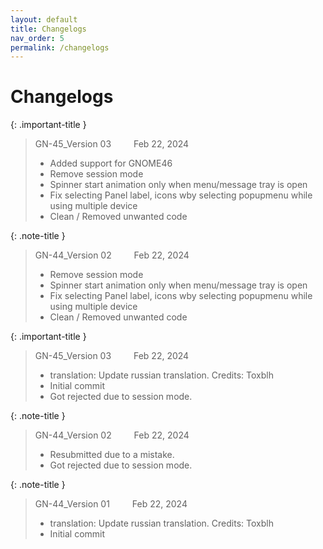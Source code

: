 ```yaml
---
layout: default
title: Changelogs
nav_order: 5
permalink: /changelogs
---
```


# Changelogs


{: .important-title }
> GN-45_Version 03 &emsp;&emsp; Feb 22, 2024 
> * Added support for GNOME46
> * Remove session mode
> * Spinner start animation only when menu/message tray is open
> * Fix selecting Panel label, icons wby selecting popupmenu while using multiple device
> * Clean / Removed unwanted code

{: .note-title }
> GN-44_Version 02 &emsp;&emsp; Feb 22, 2024 
> * Remove session mode
> * Spinner start animation only when menu/message tray is open
> * Fix selecting Panel label, icons wby selecting popupmenu while using multiple device
> * Clean / Removed unwanted code

{: .important-title }
> GN-45_Version 03 &emsp;&emsp; Feb 22, 2024 
> * translation: Update russian translation. Credits: Toxblh
> * Initial commit
> * Got rejected due to session mode.

{: .note-title }
> GN-44_Version 02 &emsp;&emsp; Feb 22, 2024 
> * Resubmitted due to a mistake. 
> * Got rejected due to session mode.

{: .note-title }
> GN-44_Version 01 &emsp;&emsp; Feb 22, 2024 
> * translation: Update russian translation. Credits: Toxblh
> * Initial commit

